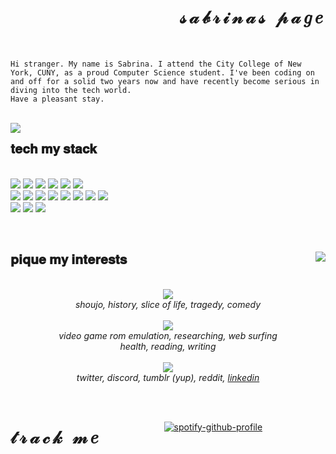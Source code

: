 <body>
  
<div style="position: relative">
  <h1 style="letter-spacing: 5px;" align="right"> 𝓈𝒶𝒷𝓇𝒾𝓃𝒶𝓈 𝓅𝒶𝑔𝑒 </h1></br>
  
  `Hi stranger. My name is Sabrina. I attend the City College of New York, CUNY, as a proud Computer Science student. I've been coding on and off for a solid two years now and have recently become serious in diving into the tech world. ` </br>
  `Have a pleasant stay.`
  
  </br>
  </span>
  <img src="https://64.media.tumblr.com/7eb749edd8a46f5db6ff6f62e2bcb033/tumblr_ptz8ejGCXF1uq2sr8o1_500.gifv" align="left"/>
  <p align="right">
      <h2> 𝐭𝐞𝐜𝐡 𝐦𝐲 𝐬𝐭𝐚𝐜𝐤 </h2> </br>
      <img src="https://dabuttonfactory.com/button.png?t=c%23&f=Open+Sans-Bold&ts=13&tc=fff&hp=24&vp=10&c=0&bgt=unicolored&bgc=d0e0e3&be=1"/>
      <img src="https://dabuttonfactory.com/button.png?t=typescript&f=Open+Sans-Bold&ts=13&tc=fff&hp=24&vp=10&c=0&bgt=unicolored&bgc=f4cccc&be=1" />
      <img src="https://dabuttonfactory.com/button.png?t=python&f=Open+Sans-Bold&ts=13&tc=fff&hp=24&vp=10&c=0&bgt=unicolored&bgc=fce5cd&be=1" /> 
      <img src="https://dabuttonfactory.com/button.png?t=c%2B%2B&f=Open+Sans-Bold&ts=13&tc=fff&hp=24&vp=10&c=0&bgt=unicolored&bgc=ead1dc&be=1" />
      <img src="https://dabuttonfactory.com/button.png?t=vhdl&f=Open+Sans-Bold&ts=13&tc=fff&hp=24&vp=10&c=0&bgt=unicolored&bgc=d9d2e9&be=1" />
      <img src="https://dabuttonfactory.com/button.png?t=java&f=Open+Sans-Bold&ts=13&tc=fff&hp=24&vp=10&c=0&bgt=unicolored&bgc=cfe2f3&be=1" /> </br>
      <img src="https://dabuttonfactory.com/button.png?t=postgresql&f=Open+Sans-Bold&ts=13&tc=fff&hp=24&vp=10&c=0&bgt=unicolored&bgc=d5a6bd&be=1" />
      <img src="https://dabuttonfactory.com/button.png?t=reactjs&f=Open+Sans-Bold&ts=13&tc=fff&hp=24&vp=10&c=0&bgt=unicolored&bgc=a2c4c9&be=1" />
      <img src="https://dabuttonfactory.com/button.png?t=nextjs&f=Open+Sans-Bold&ts=13&tc=fff&hp=24&vp=10&c=0&bgt=unicolored&bgc=b6d7a8&be=1" />
      <img src="https://dabuttonfactory.com/button.png?t=tailwindcss&f=Open+Sans-Bold&ts=13&tc=fff&hp=24&vp=10&c=0&bgt=unicolored&bgc=ffe599&be=1" />
      <img src="https://dabuttonfactory.com/button.png?t=typeorm&f=Open+Sans-Bold&ts=13&tc=fff&hp=24&vp=10&c=0&bgt=unicolored&bgc=f9cb9c&be=1" />
      <img src="https://dabuttonfactory.com/button.png?t=beautiful+soup&f=Open+Sans-Bold&ts=13&tc=fff&hp=24&vp=10&c=0&bgt=unicolored&bgc=ea9999&be=1" />
      <img src="https://dabuttonfactory.com/button.png?t=vscode&f=Open+Sans-Bold&ts=13&tc=fff&hp=24&vp=10&c=0&bgt=unicolored&bgc=b4a7d6&be=1" /> 
      <img src="https://dabuttonfactory.com/button.png?t=AWS&f=Open+Sans-Bold&ts=13&tc=fff&hp=24&vp=10&c=0&bgt=unicolored&bgc=ffd966&be=1" />
      </br>
      <img src="https://dabuttonfactory.com/button.png?t=ubuntu&f=Open+Sans-Bold&ts=13&tc=fff&hp=24&vp=10&c=0&bgt=unicolored&bgc=6fa8dc&be=1" />
      <img src="https://dabuttonfactory.com/button.png?t=arch+linux&f=Open+Sans-Bold&ts=13&tc=fff&hp=24&vp=10&c=0&bgt=unicolored&bgc=76a5af&be=1" />
      <img src="https://dabuttonfactory.com/button.png?t=windows+10&f=Open+Sans-Bold&ts=13&tc=fff&hp=24&vp=10&c=0&bgt=unicolored&bgc=8e7cc3&be=1" />
      </br>
   </p>
</div> </br>

<div style="position: relative">
    <img src="https://64.media.tumblr.com/5ef9b6637f207f03394c83880355c83b/tumblr_oppipsA23V1s4u80lo1_500.gifv" align="right"/>
  <p align="left">
      <h2> 𝐩𝐢𝐪𝐮𝐞 𝐦𝐲 𝐢𝐧𝐭𝐞𝐫𝐞𝐬𝐭𝐬 </h2> </br>
      <div align="center">
        <img src="https://dabuttonfactory.com/button.png?t=anime%2Fmanga&f=Bellota-Bold&ts=26&tc=fff&tshs=3&tshc=999&hp=56&vp=14&c=25&bgt=two-colors&bgc=ead1dc&ebgc=d5a6bd" /> </br>
        <i>shoujo, history, slice of life, tragedy, comedy</i> </br> </br>
        <img src="https://dabuttonfactory.com/button.png?t=hobbies&f=Bellota-Bold&ts=26&tc=fff&tshs=3&tshc=999&hp=56&vp=14&c=25&bgt=two-colors&bgc=cfe2f3&ebgc=9fc5e8" /> </br>
        <i>video game rom emulation, researching, web surfing </br> health, reading, writing</i> </br> </br>
        <img src="https://dabuttonfactory.com/button.png?t=socials&f=Bellota-Bold&ts=26&tc=fff&tshs=3&tshc=999&hp=56&vp=14&c=25&bgt=two-colors&bgc=d9d2e9&ebgc=b4a7d6" /> </br> 
        <i>twitter, discord, tumblr (yup), reddit, <a href="https://www.linkedin.com/in/sabrina-reyes-8012a2164/">linkedin</a></i>
      </div>
   </p>
</div>
</br>
<div>
  <h1 align="left" style="letter-spacing: 5px; float: left;"> 𝓉𝓇𝒶𝒸𝓀 𝓂𝑒 </h1><br>
<div align="center">
  
[![spotify-github-profile](https://spotify-github-profile.vercel.app/api/view?uid=pikatree1&cover_image=true&theme=default)](https://github.com/kittinan/spotify-github-profile) </br>

</div>
</div>
  
</body>
